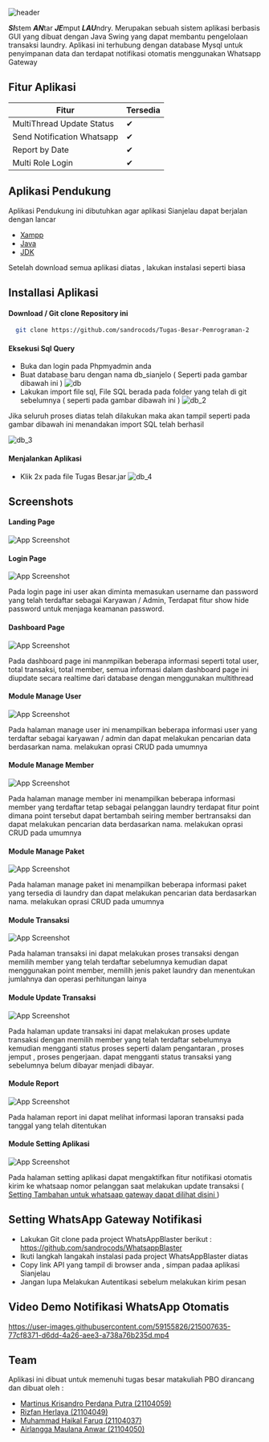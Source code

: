 
![header](https://raw.githubusercontent.com/sandrocods/Tugas-Besar-Pemrograman-2/master/screenshot/header%20sianjelau.png)

***SI***stem ***AN***tar ***JE***mput ***LAU***ndry. Merupakan sebuah sistem aplikasi berbasis GUI yang dibuat dengan Java Swing yang dapat membantu pengelolaan transaksi laundry. Aplikasi ini terhubung dengan database Mysql untuk penyimpanan data dan terdapat notifikasi otomatis menggunakan Whatsapp Gateway

## Fitur Aplikasi

| Fitur             | Tersedia                                                               |
| ----------------- | ------------------------------------------------------------------ |
| MultiThread Update Status | ✔ |
| Send Notification Whatsapp | ✔ |
| Report by Date | ✔ |
| Multi Role Login | ✔ |


## Aplikasi Pendukung
Aplikasi Pendukung ini dibutuhkan agar aplikasi Sianjelau dapat berjalan dengan lancar

 - [Xampp](https://www.apachefriends.org/download.html)
 - [Java](https://www.java.com/download/ie_manual.jsp)
 - [JDK](https://download.oracle.com/java/19/latest/jdk-19_windows-x64_bin.msi)

Setelah download semua aplikasi diatas , lakukan instalasi seperti biasa



## Installasi Aplikasi

#### Download / Git clone Repository ini

```bash
  git clone https://github.com/sandrocods/Tugas-Besar-Pemrograman-2
```

#### Eksekusi Sql Query
-   Buka dan login pada Phpmyadmin anda
-   Buat database baru dengan nama db_sianjelo ( Seperti pada gambar dibawah ini )
    ![db](https://raw.githubusercontent.com/sandrocods/Tugas-Besar-Pemrograman-2/master/screenshot/image.png)
-    Lakukan import file sql, File SQL berada pada folder yang telah di git sebelumnya ( seperti pada gambar dibawah ini )
     ![db_2](https://raw.githubusercontent.com/sandrocods/Tugas-Besar-Pemrograman-2/master/screenshot/import_db.png)

Jika seluruh proses diatas telah dilakukan maka akan tampil seperti pada gambar dibawah ini menandakan import SQL telah berhasil

![db_3](https://raw.githubusercontent.com/sandrocods/Tugas-Besar-Pemrograman-2/master/screenshot/import_db_success.png)


#### Menjalankan Aplikasi
-    Klik 2x pada file Tugas Besar.jar
     ![db_4](https://raw.githubusercontent.com/sandrocods/Tugas-Besar-Pemrograman-2/master/screenshot/ezgif-4-79b547b2f0.gif)
## Screenshots
#### Landing Page
![App Screenshot](https://raw.githubusercontent.com/sandrocods/Tugas-Besar-Pemrograman-2/master/screenshot/1.png)


#### Login Page
![App Screenshot](https://raw.githubusercontent.com/sandrocods/Tugas-Besar-Pemrograman-2/master/screenshot/2.png)

Pada login page ini user akan diminta memasukan username dan password yang telah terdaftar sebagai Karyawan / Admin, Terdapat fitur show hide password untuk menjaga keamanan password.

#### Dashboard Page
![App Screenshot](https://raw.githubusercontent.com/sandrocods/Tugas-Besar-Pemrograman-2/master/screenshot/3.png)

Pada dashboard page ini manmpilkan beberapa informasi seperti total user, total transaksi, total member, semua informasi dalam dashboard page ini diupdate secara realtime dari database dengan menggunakan multithread

#### Module Manage User 
![App Screenshot](https://raw.githubusercontent.com/sandrocods/Tugas-Besar-Pemrograman-2/master/screenshot/4.png)

Pada halaman manage user ini menampilkan beberapa informasi user yang terdaftar sebagai karyawan / admin 
dan dapat melakukan pencarian data berdasarkan nama. melakukan oprasi CRUD pada umumnya

#### Module Manage Member
![App Screenshot](https://raw.githubusercontent.com/sandrocods/Tugas-Besar-Pemrograman-2/master/screenshot/5.png)

Pada halaman manage member ini menampilkan beberapa informasi member yang terdaftar tetap sebagai pelanggan laundry terdapat fitur point dimana point tersebut dapat bertambah seiring member bertransaksi dan dapat melakukan pencarian data berdasarkan nama. melakukan oprasi CRUD pada umumnya

#### Module Manage Paket
![App Screenshot](https://raw.githubusercontent.com/sandrocods/Tugas-Besar-Pemrograman-2/master/screenshot/6.png)

Pada halaman manage paket ini menampilkan beberapa informasi paket yang tersedia di laundry dan dapat melakukan pencarian data berdasarkan nama. melakukan oprasi CRUD pada umumnya

#### Module Transaksi
![App Screenshot](https://raw.githubusercontent.com/sandrocods/Tugas-Besar-Pemrograman-2/master/screenshot/7.png)

Pada halaman transaksi ini dapat melakukan proses transaksi dengan memilih member yang telah terdaftar sebelumnya kemudian dapat menggunakan point member, memilih jenis paket laundry dan menentukan jumlahnya dan operasi perhitungan lainya

#### Module Update Transaksi
![App Screenshot](https://raw.githubusercontent.com/sandrocods/Tugas-Besar-Pemrograman-2/master/screenshot/8.png)

Pada halaman update transaksi ini dapat melakukan proses update transaksi dengan memilih member yang telah terdaftar sebelumnya kemudian mengganti status proses seperti dalam pengantaran , proses jemput , proses pengerjaan. dapat mengganti status transaksi yang sebelumnya belum dibayar menjadi dibayar.

#### Module Report
![App Screenshot](https://raw.githubusercontent.com/sandrocods/Tugas-Besar-Pemrograman-2/master/screenshot/9.png)

Pada halaman report ini dapat melihat informasi laporan transaksi pada tanggal yang telah ditentukan

#### Module Setting Aplikasi
![App Screenshot](https://raw.githubusercontent.com/sandrocods/Tugas-Besar-Pemrograman-2/master/screenshot/10.png)

Pada halaman setting aplikasi dapat mengaktifkan fitur notifikasi otomatis kirim ke whatsaap nomor pelanggan saat melakukan update transaksi ( [Setting Tambahan untuk whatsaap gateway dapat dilihat disini ](https://github.com/sandrocods/Tugas-Besar-Pemrograman-2/new/master?readme=1#setting-whatsapp-gateway-notifikasi))


## Setting WhatsApp Gateway Notifikasi

- Lakukan Git clone pada project WhatsAppBlaster berikut : https://github.com/sandrocods/WhatsappBlaster
- Ikuti langkah langakah instalasi pada project WhatsAppBlaster diatas
- Copy link API yang tampil di browser anda , simpan padaa aplikasi Sianjelau
- Jangan lupa Melakukan Autentikasi sebelum melakukan kirim pesan

## Video Demo Notifikasi WhatsApp Otomatis



https://user-images.githubusercontent.com/59155826/215007635-77cf8371-d6dd-4a26-aee3-a738a76b235d.mp4



## Team

Aplikasi ini dibuat untuk memenuhi tugas besar matakuliah PBO dirancang dan dibuat oleh :

- [Martinus Krisandro Perdana Putra (21104059)](https://github.com/sandrocods)
- [Rizfan Herlaya (21104049)](https://github.com/Rizfan/)
- [Muhammad Haikal Faruq (21104037)](https://github.com/HaikalFaruq)
- [Airlangga Maulana Anwar (21104050)](https://github.com/Angga21104050)
